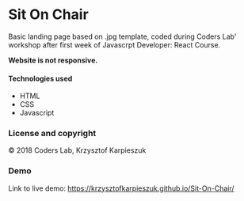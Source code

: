 # Sit On Chair


Basic landing page based on .jpg template, coded during Coders Lab' workshop after first week of Javascrpt Developer: React Course.

**Website is not responsive.**

#### Technologies used
* HTML
* CSS
* Javascript

### License and copyright
&copy; 2018 Coders Lab, Krzysztof Karpieszuk 


### Demo
Link to live demo: https://krzysztofkarpieszuk.github.io/Sit-On-Chair/
